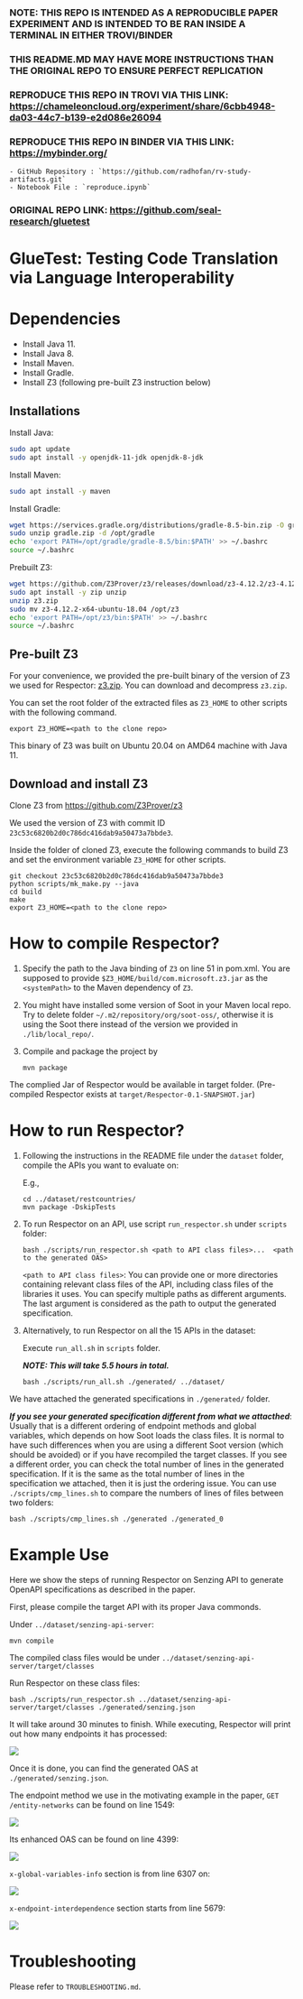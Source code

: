 ### NOTE: THIS REPO IS INTENDED AS A REPRODUCIBLE PAPER EXPERIMENT AND IS INTENDED TO BE RAN INSIDE A TERMINAL IN EITHER TROVI/BINDER
### THIS README.MD MAY HAVE MORE INSTRUCTIONS THAN THE ORIGINAL REPO TO ENSURE PERFECT REPLICATION
### REPRODUCE THIS REPO IN TROVI VIA THIS LINK: https://chameleoncloud.org/experiment/share/6cbb4948-da03-44c7-b139-e2d086e26094
### REPRODUCE THIS REPO IN BINDER VIA THIS LINK: https://mybinder.org/ 
    - GitHub Repository : `https://github.com/radhofan/rv-study-artifacts.git`  
    - Notebook File : `reproduce.ipynb`  
### ORIGINAL REPO LINK: https://github.com/seal-research/gluetest

# GlueTest: Testing Code Translation via Language Interoperability

# Dependencies

- Install Java 11.
- Install Java 8.
- Install Maven.
- Install Gradle.
- Install Z3 (following pre-built Z3 instruction below)

## Installations

Install Java:
```bash
sudo apt update
sudo apt install -y openjdk-11-jdk openjdk-8-jdk
```

Install Maven:
```bash
sudo apt install -y maven
```

Install Gradle:
```bash
wget https://services.gradle.org/distributions/gradle-8.5-bin.zip -O gradle.zip
sudo unzip gradle.zip -d /opt/gradle
echo 'export PATH=/opt/gradle/gradle-8.5/bin:$PATH' >> ~/.bashrc
source ~/.bashrc
```

Prebuilt Z3:
```bash
wget https://github.com/Z3Prover/z3/releases/download/z3-4.12.2/z3-4.12.2-x64-ubuntu-18.04.zip -O z3.zip
sudo apt install -y zip unzip
unzip z3.zip
sudo mv z3-4.12.2-x64-ubuntu-18.04 /opt/z3
echo 'export PATH=/opt/z3/bin:$PATH' >> ~/.bashrc
source ~/.bashrc
```

## Pre-built Z3

For your convenience, we provided the pre-built binary of the version of Z3 we used for Respector: [z3.zip](). You can download and decompress `z3.zip`.

You can set the root folder of the extracted files as `Z3_HOME` to other scripts with the following command.

```
export Z3_HOME=<path to the clone repo>
```

This binary of Z3 was built on Ubuntu 20.04 on AMD64 machine with Java 11.

## Download and install Z3

Clone Z3 from https://github.com/Z3Prover/z3

We used the version of Z3 with commit ID `23c53c6820b2d0c786dc416dab9a50473a7bbde3`.

Inside the folder of cloned Z3, execute the following commands to build Z3 and set the environment variable `Z3_HOME` for other scripts.


```
git checkout 23c53c6820b2d0c786dc416dab9a50473a7bbde3
python scripts/mk_make.py --java
cd build
make
export Z3_HOME=<path to the clone repo>
```

# How to compile Respector?

1. Specify the path to the Java binding of `Z3` on line 51 in pom.xml. You are supposed to provide `$Z3_HOME/build/com.microsoft.z3.jar` as the `<systemPath>` to the Maven dependency of `Z3`.

2. You might have installed some version of Soot in your Maven local repo. Try to delete folder `~/.m2/repository/org/soot-oss/`, otherwise it is using the Soot there instead of the version we provided in `./lib/local_repo/`.

3. Compile and package the project by
   ```
   mvn package
   ```

The complied Jar of Respector would be available in target folder. (Pre-compiled Respector exists at `target/Respector-0.1-SNAPSHOT.jar`)

# How to run Respector?

1. Following the instructions in the README file under the `dataset` folder, compile the APIs you want to evaluate on:

   E.g.,

   ```
   cd ../dataset/restcountries/
   mvn package -DskipTests
   ```

2. To run Respector on an API, use script `run_respector.sh` under `scripts` folder:

   ```
   bash ./scripts/run_respector.sh <path to API class files>...  <path to the generated OAS>
   ```

   `<path to API class files>`: You can provide one or more directories containing relevant class files of the API, including class files of the libraries it uses. You can specify multiple paths as different arguments. The last argument is considered as the path to output the generated specification.


3. Alternatively, to run Respector on all the 15 APIs in the dataset:
   
   Execute `run_all.sh` in `scripts` folder.

   ***NOTE: This will take 5.5 hours in total.***

   ```
   bash ./scripts/run_all.sh ./generated/ ../dataset/
   ```

We have attached the generated specifications in `./generated/` folder. 

***If you see your generated specification different from what we attacthed***: Usually that is a different ordering of endpoint methods and global variables, which depends on how Soot loads the class files. It is normal to have such differences when you are using a different Soot version (which should be avoided) or if you have recompiled the target classes. If you see a different order, you can check the total number of lines in the generated specification. If it is the same as the total number of lines in the specification we attached, then it is just the ordering issue. You can use `./scripts/cmp_lines.sh` to compare the numbers of lines of files between two folders:

```
bash ./scripts/cmp_lines.sh ./generated ./generated_0
```

# Example Use

Here we show the steps of running Respector on Senzing API to generate OpenAPI specifications as described in the paper.

First, please compile the target API with its proper Java commonds.

   Under `../dataset/senzing-api-server`:

   ```
   mvn compile
   ```

The compiled class files would be under `../dataset/senzing-api-server/target/classes`

Run Respector on these class files:

   ```
   bash ./scripts/run_respector.sh ../dataset/senzing-api-server/target/classes ./generated/senzing.json
   ```

It will take around 30 minutes to finish. While executing, Respector will print out how many endpoints it has processed:

![](./documentation/screenshot_progress.png)

Once it is done, you can find the generated OAS at `./generated/senzing.json`.

The endpoint method we use in the motivating example in the paper, `GET /entity-networks` can be found on line 1549:

![](./documentation/screenshot_endpoint.png)

Its enhanced OAS can be found on line 4399:

![](./documentation/screenshot_enhanced.png)

`x-global-variables-info` section is from line 6307 on:

![](./documentation/screenshot_global_var.png)

`x-endpoint-interdependence` section starts from line 5679:

![](./documentation/screenshot_interdependence.png)

# Troubleshooting
Please refer to `TROUBLESHOOTING.md`.